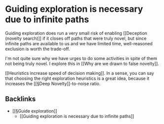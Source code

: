 # Guiding exploration is necessary due to infinite paths
Guiding exploration does run a very small risk of enabling [[Deception (novelty search)]] if it closes off paths that were truly novel, but since infinite paths are available to us and we have limited time, well-reasoned exclusion is worth the trade-off.

I'm not quite sure why we have urges to do some activities in spite of them not being truly novel. I explore this in [[Why are we drawn to false novelty]].

[[Heuristics increase speed of decision making]].  In a sense, you can say that choosing the right exploration heuristics is a great idea, because it increases the [[§Deep Novelty]]-to-noise ratio.

## Backlinks
* [[§Guide exploration]]
	* [[Guiding exploration is necessary due to infinite paths]]

<!-- #Life -->

<!-- {BearID:D7CDC469-6959-48BC-A1CF-FB9FEC620DA0-15756-00001303A8F1C0D9} -->
